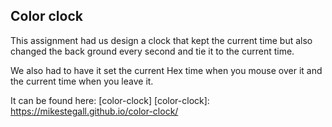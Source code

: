 ## Color clock
This assignment had us design a clock that kept the current time but also changed the back ground every second and tie it to the current time.

We also had to have it set the current Hex time when you mouse over it and the current time when you leave it.

It can be found here: [color-clock]
[color-clock]: https://mikestegall.github.io/color-clock/
